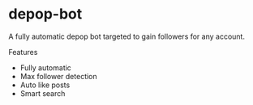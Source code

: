 # depop-bot
A fully automatic depop bot targeted to gain followers for any account. 


Features
- Fully automatic
- Max follower detection
- Auto like posts
- Smart search
